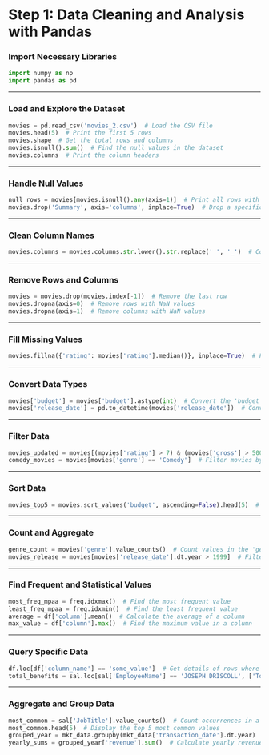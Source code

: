 
# Step 1: Data Cleaning and Analysis with Pandas

### Import Necessary Libraries
```python
import numpy as np
import pandas as pd
```

---

### Load and Explore the Dataset
```python
movies = pd.read_csv('movies_2.csv')  # Load the CSV file
movies.head(5)  # Print the first 5 rows
movies.shape  # Get the total rows and columns
movies.isnull().sum()  # Find the null values in the dataset
movies.columns  # Print the column headers
```

---

### Handle Null Values
```python
null_rows = movies[movies.isnull().any(axis=1)]  # Print all rows with null values
movies.drop('Summary', axis='columns', inplace=True)  # Drop a specific column permanently
```

---

### Clean Column Names
```python
movies.columns = movies.columns.str.lower().str.replace(' ', '_')  # Convert column names to lowercase and remove spaces
```

---

### Remove Rows and Columns
```python
movies = movies.drop(movies.index[-1])  # Remove the last row
movies.dropna(axis=0)  # Remove rows with NaN values
movies.dropna(axis=1)  # Remove columns with NaN values
```

---

### Fill Missing Values
```python
movies.fillna({'rating': movies['rating'].median()}, inplace=True)  # Fill NaN values with the median of the 'rating' column
```

---

### Convert Data Types
```python
movies['budget'] = movies['budget'].astype(int)  # Convert the 'budget' column to integer
movies['release_date'] = pd.to_datetime(movies['release_date'])  # Convert 'release_date' to datetime
```

---

### Filter Data
```python
movies_updated = movies[(movies['rating'] > 7) & (movies['gross'] > 50000000)]  # Filter movies with rating > 7 and gross > 50M
comedy_movies = movies[movies['genre'] == 'Comedy']  # Filter movies by genre (Comedy)
```

---

### Sort Data
```python
movies_top5 = movies.sort_values('budget', ascending=False).head(5)  # Sort by budget and select the top 5
```

---

### Count and Aggregate
```python
genre_count = movies['genre'].value_counts()  # Count values in the 'genre' column
movies_release = movies[movies['release_date'].dt.year > 1999]  # Filter movies released after 1999
```

---

### Find Frequent and Statistical Values
```python
most_freq_mpaa = freq.idxmax()  # Find the most frequent value
least_freq_mpaa = freq.idxmin()  # Find the least frequent value
average = df['column'].mean()  # Calculate the average of a column
max_value = df['column'].max()  # Find the maximum value in a column
```

---

### Query Specific Data
```python
df.loc[df['column_name'] == 'some_value']  # Get details of rows where a column matches a specific value
total_benefits = sal.loc[sal['EmployeeName'] == 'JOSEPH DRISCOLL', ['TotalPayBenefits', 'JobTitle']]  # Extract specific values
```

---

### Aggregate and Group Data
```python
most_common = sal['JobTitle'].value_counts()  # Count occurrences in a column
most_common.head(5)  # Display the top 5 most common values
grouped_year = mkt_data.groupby(mkt_data['transaction_date'].dt.year)  # Group data by year
yearly_sums = grouped_year['revenue'].sum()  # Calculate yearly revenue sums
```
